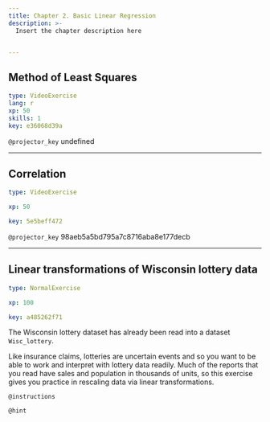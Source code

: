 ```yaml
---
title: Chapter 2. Basic Linear Regression
description: >-
  Insert the chapter description here


---
```

## Method of Least Squares

```yaml
type: VideoExercise
lang: r
xp: 50
skills: 1
key: e36068d39a
```

`@projector_key`
undefined

---
## Correlation

```yaml
type: VideoExercise

xp: 50

key: 5e5beff472
```

`@projector_key`
98aeb5a5bd795a7c8716aba8e177decb

---
## Linear transformations of Wisconsin lottery data

```yaml
type: NormalExercise

xp: 100

key: a485262f71
```

The Wisconsin lottery dataset has already been read into a dataset `Wisc_lottery`.

Like insurance claims, lotteries are uncertain events and so you want to be able to work and interpret with lottery data readily. Much of the reports that you read have sales and population in thousands of units, so this exercise gives you practice in rescaling data via linear transformations.

`@instructions`


`@hint`









